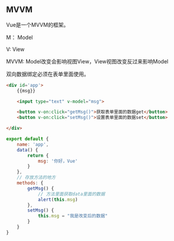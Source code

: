 ## MVVM

Vue是一个MVVM的框架。

M： Model

V: View

MVVM: Model改变会影响视图View，View视图改变反过来影响Model

双向数据绑定必须在表单里面使用。

```html
<div id='app'>
	{{msg}}

	<input type="text" v-model="msg">

	<button v-on:click="getMsg()">获取表单里面的数据get</button>
	<button v-on:click="setMsg()">设置表单里面的数据set</button>

</div>
```

```javascript
export default {
	name: 'app',
	data() {
		return {
			msg: '你好，Vue'
		}
	},
	// 存放方法的地方
	methods: {
		getMsg() {
			// 方法里面获取data里面的数据
			alert(this.msg)
		},
		setMsg() {
			this.msg = "我是改变后的数据"
		}
	}
}
```